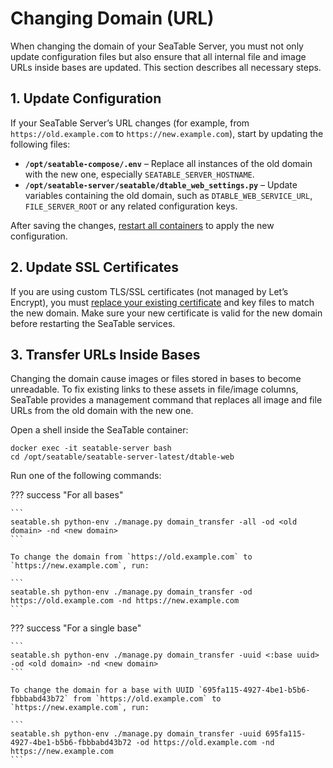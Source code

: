 # Changing Domain (URL)

When changing the domain of your SeaTable Server, you must not only update configuration files but also ensure that all internal file and image URLs inside bases are updated. This section describes all necessary steps.

## 1. Update Configuration

If your SeaTable Server’s URL changes (for example, from `https://old.example.com` to `https://new.example.com`), start by updating the following files:

- **`/opt/seatable-compose/.env`** – Replace all instances of the old domain with the new one, especially `SEATABLE_SERVER_HOSTNAME`.
- **`/opt/seatable-server/seatable/dtable_web_settings.py`** – Update variables containing the old domain, such as `DTABLE_WEB_SERVICE_URL`, `FILE_SERVER_ROOT` or any related configuration keys.

After saving the changes, [restart all containers](./restart-seatable.md) to apply the new configuration.

## 2. Update SSL Certificates

If you are using custom TLS/SSL certificates (not managed by Let’s Encrypt), you must [replace your existing certificate](../installation/advanced/custom-certificates.md) and key files to match the new domain. Make sure your new certificate is valid for the new domain before restarting the SeaTable services.

## 3. Transfer URLs Inside Bases

Changing the domain cause images or files stored in bases to become unreadable. To fix existing links to these assets in file/image columns, SeaTable provides a management command that replaces all image and file URLs from the old domain with the new one.

Open a shell inside the SeaTable container:

```
docker exec -it seatable-server bash
cd /opt/seatable/seatable-server-latest/dtable-web
```

Run one of the following commands:

??? success "For all bases"

    ```
    seatable.sh python-env ./manage.py domain_transfer -all -od <old domain> -nd <new domain>
    ```

    To change the domain from `https://old.example.com` to `https://new.example.com`, run:

    ```
    seatable.sh python-env ./manage.py domain_transfer -od https://old.example.com -nd https://new.example.com
    ```

??? success "For a single base"

    ```
    seatable.sh python-env ./manage.py domain_transfer -uuid <:base uuid> -od <old domain> -nd <new domain>
    ```

    To change the domain for a base with UUID `695fa115-4927-4be1-b5b6-fbbbabd43b72` from `https://old.example.com` to `https://new.example.com`, run:

    ```
    seatable.sh python-env ./manage.py domain_transfer -uuid 695fa115-4927-4be1-b5b6-fbbbabd43b72 -od https://old.example.com -nd https://new.example.com
    ```
